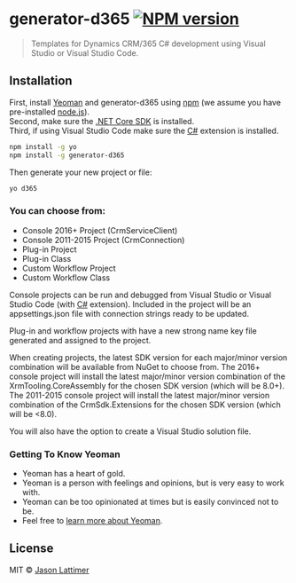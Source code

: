 # generator-d365 [![NPM version][npm-image]][npm-url]

> Templates for Dynamics CRM/365 C# development using Visual Studio or Visual Studio Code.

## Installation

First, install [Yeoman](http://yeoman.io) and generator-d365 using [npm](https://www.npmjs.com/) (we assume you have pre-installed [node.js](https://nodejs.org/)).  
Second, make sure the [.NET Core SDK](https://www.microsoft.com/net/core#windowscmd) is installed.  
Third, if using Visual Studio Code make sure the [C#](https://marketplace.visualstudio.com/items?itemName=ms-vscode.csharp) extension is installed.

```bash
npm install -g yo
npm install -g generator-d365
```

Then generate your new project or file:

```bash
yo d365
```

### You can choose from:

* Console 2016+ Project (CrmServiceClient)
* Console 2011-2015 Project (CrmConnection)
* Plug-in Project
* Plug-in Class
* Custom Workflow Project
* Custom Workflow Class

Console projects can be run and debugged from Visual Studio or Visual Studio Code (with [C#](https://marketplace.visualstudio.com/items?itemName=ms-vscode.csharp) extension). Included in the project will be an appsettings.json file with connection strings ready to be updated. 

Plug-in and workflow projects with have a new strong name key file generated and assigned to the project. 

When creating projects, the latest SDK version for each major/minor version combination will be available from NuGet to choose from. The 2016+ console project will install the latest major/minor version combination of the XrmTooling.CoreAssembly for the chosen SDK version (which will be 8.0+). The 2011-2015 console project will install the latest major/minor version combination of the CrmSdk.Extensions for the chosen SDK version (which will be <8.0).

You will also have the option to create a Visual Studio solution file.

### Getting To Know Yeoman

 * Yeoman has a heart of gold.
 * Yeoman is a person with feelings and opinions, but is very easy to work with.
 * Yeoman can be too opinionated at times but is easily convinced not to be.
 * Feel free to [learn more about Yeoman](http://yeoman.io/).

## License

MIT © [Jason Lattimer](https://jlattimer.blogspot.com/)

[npm-image]: https://badge.fury.io/js/generator-d365.svg
[npm-url]: https://npmjs.org/package/generator-d365